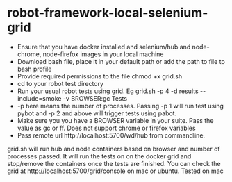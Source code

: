 # robot-framework-local-selenium-grid

- Ensure that you have docker installed and selenium/hub and node-chrome, node-firefox images in your local machine
- Download bash file, place it in your default path or add the path to file to bash profile
- Provide required permissions to the file chmod +x grid.sh
- cd to your robot test directory
- Run your usual robot tests using grid. Eg grid.sh -p 4 -d results --include=smoke -v BROWSER:gc Tests
- -p here means the number of processes. Passing -p 1 will run test using pybot and -p 2 and above will trigger tests using pabot.
- Make sure you you have a BROWSER variable in your suite. Pass the value as gc or ff. Does not support chrome or firefox variables
- Pass remote url http://localhost:5700/wd/hub from commandline.


grid.sh will run hub and node containers based on browser and number of processes passed. It will run the tests on 
on the docker grid and stop/remove the containers once the tests are finished.
You can check the grid at http://localhost:5700/grid/console on mac or ubuntu.
Tested on mac
